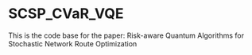 # SCSP_CVaR_VQE
This is the code base for the paper: Risk-aware Quantum Algorithms for Stochastic Network Route Optimization
